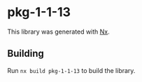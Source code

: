 # pkg-1-1-13

This library was generated with [Nx](https://nx.dev).

## Building

Run `nx build pkg-1-1-13` to build the library.
